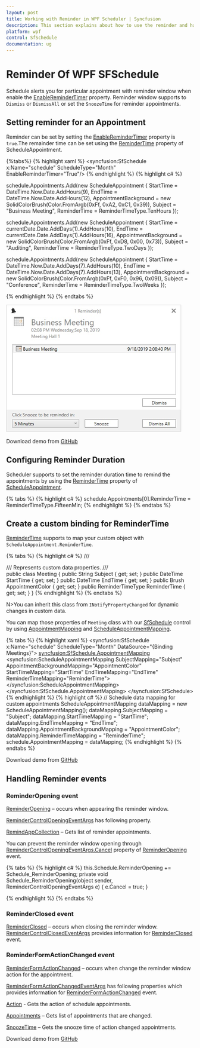 ```yaml
---
layout: post
title: Working with Reminder in WPF Scheduler | Syncfusion
description: This section explains about how to use the reminder and handle reminder events for ScheduleAppointment in WPF Scheduler.
platform: wpf
control: SfSchedule
documentation: ug
---
```


# Reminder Of WPF SFSchedule

Schedule alerts you for particular appointment with reminder window when enable the [EnableReminderTimer](https://help.syncfusion.com/cr/wpf/Syncfusion.UI.Xaml.Schedule.SfSchedule.html#Syncfusion_UI_Xaml_Schedule_SfSchedule_EnableReminderTimer) property. Reminder window supports to `Dismiss` or `DismissAll` or set the `SnoozeTime` for reminder appointments.

## Setting reminder for an Appointment
Reminder can be set by setting the [EnableReminderTimer](https://help.syncfusion.com/cr/wpf/Syncfusion.UI.Xaml.Schedule.SfSchedule.html#Syncfusion_UI_Xaml_Schedule_SfSchedule_EnableReminderTimer) property is `true`.The remainder time can be set using the [ReminderTime](https://help.syncfusion.com/cr/wpf/Syncfusion.UI.Xaml.Schedule.ScheduleAppointment.html#Syncfusion_UI_Xaml_Schedule_ScheduleAppointment_ReminderTime) property of ScheduleAppointment.

{%tabs%}
{% highlight xaml %}
<Grid>
    <syncfusion:SfSchedule x:Name="schedule" ScheduleType="Month" EnableReminderTimer="True"/>
</Grid>
{% endhighlight %}
{% highlight c# %}

schedule.Appointments.Add(new ScheduleAppointment
{
    StartTime = DateTime.Now.Date.AddHours(9),
    EndTime   = DateTime.Now.Date.AddHours(12),
    AppointmentBackground = new SolidColorBrush(Color.FromArgb(0xFf, 0xA2, 0xC1, 0x39)),
    Subject = "Business Meeting",
    ReminderTime = ReminderTimeType.TenHours
});

schedule.Appointments.Add(new ScheduleAppointment
{
    StartTime = currentDate.Date.AddDays(1).AddHours(10),
    EndTime = currentDate.Date.AddDays(1).AddHours(16),
    AppointmentBackground = new SolidColorBrush(Color.FromArgb(0xFf, 0xD8, 0x00, 0x73)),
    Subject = "Auditing",
    ReminderTime = ReminderTimeType.TwoDays
});

schedule.Appointments.Add(new ScheduleAppointment
{
    StartTime = DateTime.Now.Date.AddDays(7).AddHours(10),
    EndTime = DateTime.Now.Date.AddDays(7).AddHours(13),
    AppointmentBackground = new SolidColorBrush(Color.FromArgb(0xFf, 0xF0, 0x96, 0x09)),
    Subject = "Conference",
    ReminderTime = ReminderTimeType.TwoWeeks
});

{% endhighlight %}
{% endtabs %}

![WPF Scheduler Reminder Window](Reminder_images/Reminder-Window.jpeg)

Download demo from [GitHub](https://github.com/syncfusion/wpf-demos/tree/master/Schedule/ReminderAlert)

## Configuring Reminder Duration
Scheduler supports to set the reminder duration time to remind the appointments by using the [ReminderTime](https://help.syncfusion.com/cr/wpf/Syncfusion.UI.Xaml.Schedule.ScheduleAppointment.html#Syncfusion_UI_Xaml_Schedule_ScheduleAppointment_ReminderTime) property of [ScheduleAppointment](https://help.syncfusion.com/cr/wpf/Syncfusion.UI.Xaml.Schedule.ScheduleAppointment.html).

{% tabs %}
{% highlight c# %}
schedule.Appointments[0].ReminderTime = ReminderTimeType.FifteenMin;
{% endhighlight %}
{% endtabs %}

## Create a custom binding for ReminderTime
[ReminderTime](https://help.syncfusion.com/cr/wpf/Syncfusion.UI.Xaml.Schedule.ScheduleAppointment.html#Syncfusion_UI_Xaml_Schedule_ScheduleAppointment_ReminderTime) supports to map your custom object with `ScheduleAppointment.ReminderTime`.

{% tabs %}
{% highlight c# %}
/// <summary>
/// Represents custom data properties.
/// </summary>
public class Meeting
{
    public String Subject { get; set; }
    public DateTime StartTime { get; set; }
    public DateTime EndTime { get; set; }
    public Brush AppointmentColor { get; set; }
    public ReminderTimeType ReminderTime { get; set; }
}
{% endhighlight %}
{% endtabs %}

N>You can inherit this class from `INotifyPropertyChanged` for dynamic changes in custom data.


You can map those properties of `Meeting` class with our [SfSchedule](https://help.syncfusion.com/cr/wpf/Syncfusion.UI.Xaml.Schedule.SfSchedule.html) control by using [AppointmentMapping](https://help.syncfusion.com/cr/wpf/Syncfusion.UI.Xaml.Schedule.SfSchedule.html#Syncfusion_UI_Xaml_Schedule_SfSchedule_AppointmentMapping) and [ScheduleAppointmentMapping](https://help.syncfusion.com/cr/wpf/Syncfusion.UI.Xaml.Schedule.ScheduleAppointmentMapping.html).

{% tabs %}
{% highlight xaml %}
<syncfusion:SfSchedule x:Name="schedule" ScheduleType="Month" DataSource="{Binding Meetings}">
    <syncfusion:SfSchedule.AppointmentMapping>
        <syncfusion:ScheduleAppointmentMapping
            SubjectMapping="Subject"
            AppointmentBackgroundMapping="AppointmentColor"
            StartTimeMapping="StartTime"
            EndTimeMapping="EndTime"
            ReminderTimeMapping="ReminderTime">
        </syncfusion:ScheduleAppointmentMapping>
    </syncfusion:SfSchedule.AppointmentMapping>
</syncfusion:SfSchedule>
{% endhighlight %}
{% highlight c# %}
// Schedule data mapping for custom appointments
ScheduleAppointmentMapping dataMapping = new ScheduleAppointmentMapping();
dataMapping.SubjectMapping = "Subject";
dataMapping.StartTimeMapping = "StartTime";
dataMapping.EndTimeMapping = "EndTime";
dataMapping.AppointmentBackgroundMapping = "AppointmentColor";
dataMapping.ReminderTimeMapping = "ReminderTime";
schedule.AppointmentMapping = dataMapping;
{% endhighlight %}
{% endtabs %}

Download demo from [GitHub](https://github.com/SyncfusionExamples/SfSchedule_Reminder_Demo/tree/master/ReminderDemo)

## Handling Reminder events

### ReminderOpening event

[ReminderOpening](https://help.syncfusion.com/cr/wpf/Syncfusion.UI.Xaml.Schedule.SfSchedule.html) – occurs when appearing the reminder window.

[ReminderControlOpeningEventArgs](https://help.syncfusion.com/cr/wpf/Syncfusion.UI.Xaml.Schedule.ReminderControlOpeningEventArgs.html) has following property.

[RemindAppCollection](https://help.syncfusion.com/cr/wpf/Syncfusion.UI.Xaml.Schedule.ReminderControlOpeningEventArgs.html#Syncfusion_UI_Xaml_Schedule_ReminderControlOpeningEventArgs_RemindAppCollection) – Gets list of reminder appointments.

You can prevent the reminder window opening through [ReminderControlOpeningEventArgs.Cancel](https://docs.microsoft.com/en-us/dotnet/api/system.componentmodel.canceleventargs.cancel) property of [ReminderOpening](https://help.syncfusion.com/cr/wpf/Syncfusion.UI.Xaml.Schedule.SfSchedule.html) event.

{% tabs %}
{% highlight c# %}
this.Schedule.ReminderOpening += Schedule_ReminderOpening;
private void Schedule_ReminderOpening(object sender, ReminderControlOpeningEventArgs e)
{
    e.Cancel = true;
}

{% endhighlight %}
{% endtabs %}

### ReminderClosed event

[ReminderClosed](https://help.syncfusion.com/cr/wpf/Syncfusion.UI.Xaml.Schedule.SfSchedule.html) – occurs when closing the reminder window.
[ReminderControlClosedEventArgs](https://help.syncfusion.com/cr/wpf/Syncfusion.UI.Xaml.Schedule.ReminderControlClosedEventArgs.html) provides information for [ReminderClosed](https://help.syncfusion.com/cr/wpf/Syncfusion.UI.Xaml.Schedule.SfSchedule.html) event.

### ReminderFormActionChanged event

[ReminderFormActionChanged](https://help.syncfusion.com/cr/wpf/Syncfusion.UI.Xaml.Schedule.SfSchedule.html) – occurs when change the reminder window action for the appointment.

[ReminderFormActionChangedEventArgs](https://help.syncfusion.com/cr/wpf/Syncfusion.UI.Xaml.Schedule.ReminderFormActionChangedEventArgs.html) has following properties which provides information for [ReminderFormActionChanged](https://help.syncfusion.com/cr/wpf/Syncfusion.UI.Xaml.Schedule.SfSchedule.html) event.

[Action](https://help.syncfusion.com/cr/wpf/Syncfusion.UI.Xaml.Schedule.ReminderFormActionChangedEventArgs.html#Syncfusion_UI_Xaml_Schedule_ReminderFormActionChangedEventArgs_Action) - Gets the action of schedule appointments.

[Appointments](https://help.syncfusion.com/cr/wpf/Syncfusion.UI.Xaml.Schedule.ReminderFormActionChangedEventArgs.html#Syncfusion_UI_Xaml_Schedule_ReminderFormActionChangedEventArgs_Appointments) – Gets list of appointments that are changed.

[SnoozeTime](https://help.syncfusion.com/cr/wpf/Syncfusion.UI.Xaml.Schedule.ReminderFormActionChangedEventArgs.html#Syncfusion_UI_Xaml_Schedule_ReminderFormActionChangedEventArgs_SnoozeTime) – Gets the snooze time of action changed appointments.

Download demo from [GitHub](https://github.com/SyncfusionExamples/SfSchedule_Reminder_Events/tree/master/ReminderEvents)
